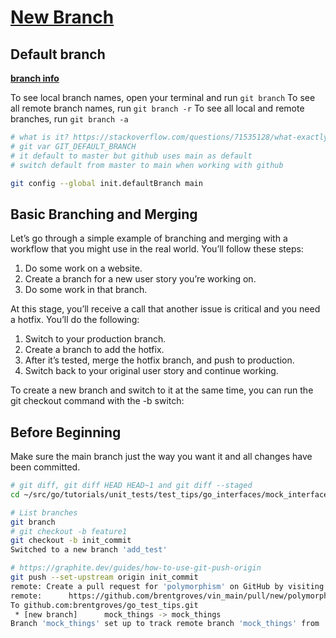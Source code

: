 # **[New Branch](https://git-scm.com/book/en/v2/Git-Branching-Basic-Branching-and-Merging)**

## Default branch

**[branch info](https://graphite.dev/guides/git-branch-not-showing-all-branches)**

To see local branch names, open your terminal and run `git branch`
To see all remote branch names, run `git branch -r`
To see all local and remote branches, run `git branch -a`

```bash
# what is it? https://stackoverflow.com/questions/71535128/what-exactly-is-the-default-git-branch
# git var GIT_DEFAULT_BRANCH
# it default to master but github uses main as default 
# switch default from master to main when working with github

git config --global init.defaultBranch main

```

## Basic Branching and Merging

Let’s go through a simple example of branching and merging with a workflow that you might use in the real world. You’ll follow these steps:

1. Do some work on a website.
2. Create a branch for a new user story you’re working on.
3. Do some work in that branch.

At this stage, you’ll receive a call that another issue is critical and you need a hotfix. You’ll do the following:

1. Switch to your production branch.
2. Create a branch to add the hotfix.
3. After it’s tested, merge the hotfix branch, and push to production.
4. Switch back to your original user story and continue working.

 To create a new branch and switch to it at the same time, you can run the git checkout command with the -b switch:

## Before Beginning

Make sure the main branch just the way you want it and all changes have been committed.

```bash
# git diff, git diff HEAD HEAD~1 and git diff --staged
cd ~/src/go/tutorials/unit_tests/test_tips/go_interfaces/mock_interfaces

# List branches
git branch
# git checkout -b feature1
git checkout -b init_commit 
Switched to a new branch 'add_test'

# https://graphite.dev/guides/how-to-use-git-push-origin
git push --set-upstream origin init_commit
remote: Create a pull request for 'polymorphism' on GitHub by visiting:
remote:      https://github.com/brentgroves/vin_main/pull/new/polymorphism
To github.com:brentgroves/go_test_tips.git
 * [new branch]      mock_things -> mock_things
Branch 'mock_things' set up to track remote branch 'mock_things' from 'origin'.
```
